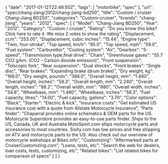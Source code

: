 {
    "date": "2017-01-12T22:46:50Z",
    "tags": [
        "motorbike",
        "spec"
    ],
    "url": "spec\/chang-jiang\/2012\/chang-jiang-bd250",
    "title": "Custom \/ cruiser Chang-Jiang BD250",
    "categories": "Custom-cruiser",
    "brands": "chang-jiang",
    "years": "2012",
    "spec": [
        {
            "Model": "Chang-Jiang BD250",
            "Year": "2012",
            "Category": "Custom \/ cruiser",
            "Rating": "Do you know this bike?Click here to rate it. We miss 2 votes to show the rating",
            "Displacement, ccm": "253.00",
            "Displacement, cubic inches": "15.44",
            "Engine type": "Twin, four-stroke",
            "Top speed, km\/h": "95.0",
            "Top speed, mph": "59.0",
            "Fuel system": "Carburettor",
            "Cooling system": "Air",
            "Gearbox": "5-speed",
            "Transmission type,final drive": "Chain",
            "Greenhouse gases": "55.7 CO2 g\/km. (CO2 - Carbon dioxide emission)",
            "Front suspension": "Telscopic fork",
            "Rear suspension": "Dual shocks",
            "Front brakes": "Single disc",
            "Rear brakes": "Expanding brake (drum brake)",
            "Dry weight, kg": "166.0",
            "Dry weight, pounds": "366.0",
            "Overall height, mm": "1.480",
            "Overall height, inches": "58.3",
            "Overall length, mm": "2.240",
            "Overall length, inches": "88.2",
            "Overall width, mm": "880",
            "Overall width, inches": "34.6",
            "Wheelbase, mm": "1.480",
            "Wheelbase, inches": "58.3",
            "Fuel capacity, litres": "14.00",
            "Fuel capacity, gallons": "3.70",
            "Color options": "Black",
            "Starter": "Electric & kick",
            "Insurance costs": "Get estimated US insurance cost with a quote from Allstate Motorcycle Insurance",
            "Parts finder": "Chaparral provides online schematics & OEM parts for the US.   Motorcycle Superstore provides an easy-to-use parts finder. Ships to the US, Canada, UK and Australia.MotoSport.com ships motorcycle parts and accessories to most countries.    Sixity.com has low prices and free shipping on ATV and motorcycle parts to the US. Also check out our overview of motorcycle webshops at Bikez.info",
            "Customizing": "Aftermarked parts at CruiserCustomizing.com",
            "Loans, tests, etc": "Search the web for dealers, loan costs, tests, customizing, etc",
            "Related bikes": "List related bikes for comparison of specs"
        }
    ]
}